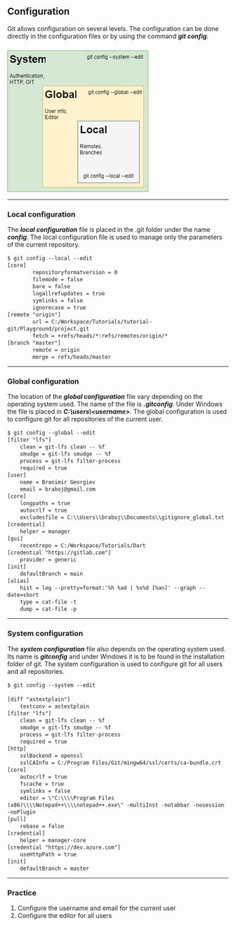 ## Configuration
Git allows configuration on several levels. The configuration can be done
directly in the configuration files or by using the command ***git config***.

![Configuration Model](../Assets/images/git-configuration-model.png)

-------------------------------------------------------------------------------
### Local configuration

The ***local configuration*** file is placed in the .git folder under the name
***config***. The local configuration file is used to manage only the parameters
of the current repository.

```shell
$ git config --local --edit
[core]
        repositoryformatversion = 0
        filemode = false
        bare = false
        logallrefupdates = true
        symlinks = false
        ignorecase = true
[remote "origin"]
        url = C:/Workspace/Tutorials/tutorial-git/Playground/project.git
        fetch = +refs/heads/*:refs/remotes/origin/*
[branch "master"]
        remote = origin
        merge = refs/heads/master
```

-------------------------------------------------------------------------------
### Global configuration

The location of the ***global configuration*** file vary depending on the
operating system used. The name of the file is ***.gitconfig***. Under Windows
the file is placed in ***C:\users\\<username\>***. The global configuration is
used to configure git for all repositories of the current user.

```shell
$ git config --global --edit
[filter "lfs"]
	clean = git-lfs clean -- %f
	smudge = git-lfs smudge -- %f
	process = git-lfs filter-process
	required = true
[user]
	name = Branimir Georgiev
	email = braboj@gmail.com
[core]
	longpaths = true
	autocrlf = true
	excludesfile = C:\\Users\\braboj\\Documents\\gitignore_global.txt
[credential]
	helper = manager
[gui]
	recentrepo = C:/Workspace/Tutorials/Dart
[credential "https://gitlab.com"]
	provider = generic
[init]
	defaultBranch = main
[alias]
	hist = log --pretty=format:'%h %ad | %s%d [%an]' --graph --date=short
	type = cat-file -t
	dump = cat-file -p        
```

-------------------------------------------------------------------------------
### System configuration

The ***system configuration*** file also depends on the operating system 
used. Its name is ***gitconfig*** and under Windows it is to be found in the 
installation folder of git. The system configuration is used to configure git
for all users and all repositories.

```shell
$ git config --system --edit
 
[diff "astextplain"]
	textconv = astextplain
[filter "lfs"]
	clean = git-lfs clean -- %f
	smudge = git-lfs smudge -- %f
	process = git-lfs filter-process
	required = true
[http]
	sslBackend = openssl
	sslCAInfo = C:/Program Files/Git/mingw64/ssl/certs/ca-bundle.crt
[core]
	autocrlf = true
	fscache = true
	symlinks = false
	editor = \"C:\\\\Program Files (x86)\\\\Notepad++\\\\notepad++.exe\" -multiInst -notabbar -nosession -noPlugin
[pull]
	rebase = false
[credential]
	helper = manager-core
[credential "https://dev.azure.com"]
	useHttpPath = true
[init]
	defaultBranch = master
```

-------------------------------------------------------------------------------
### Practice

1. Configure the username and email for the current user
2. Configure the editor for all users
